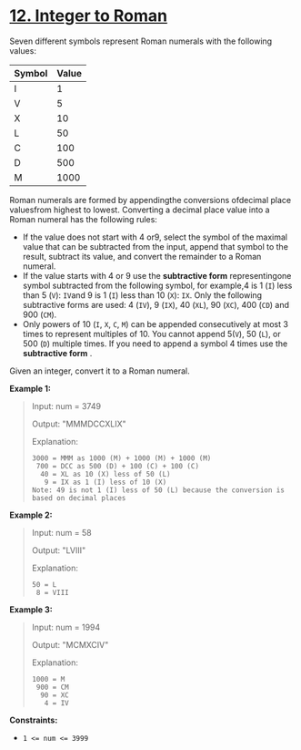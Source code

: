 # [12. Integer to Roman](https://leetcode.com/problems/integer-to-roman/description/)

Seven different symbols represent Roman numerals with the following values:

<table><thead><tr><th>Symbol</th><th>Value</th></tr></thead><tbody><tr><td>I</td><td>1</td></tr><tr><td>V</td><td>5</td></tr><tr><td>X</td><td>10</td></tr><tr><td>L</td><td>50</td></tr><tr><td>C</td><td>100</td></tr><tr><td>D</td><td>500</td></tr><tr><td>M</td><td>1000</td></tr></tbody></table>

Roman numerals are formed by appendingthe conversions ofdecimal place valuesfrom highest to lowest. Converting a decimal place value into a Roman numeral has the following rules:

- If the value does not start with 4 or9, select the symbol of the maximal value that can be subtracted from the input, append that symbol to the result, subtract its value, and convert the remainder to a Roman numeral.
- If the value starts with 4 or 9 use the **subtractive form** representingone symbol subtracted from the following symbol, for example,4 is 1 (`I`) less than 5 (`V`): `IV`and 9 is 1 (`I`) less than 10 (`X`): `IX`. Only the following subtractive forms are used: 4 (`IV`), 9 (`IX`), 40 (`XL`), 90 (`XC`), 400 (`CD`) and 900 (`CM`).
- Only powers of 10 (`I`, `X`, `C`, `M`) can be appended consecutively at most 3 times to represent multiples of 10. You cannot append 5(`V`), 50 (`L`), or 500 (`D`) multiple times. If you need to append a symbol 4 times use the **subtractive form** .

Given an integer, convert it to a Roman numeral.

**Example 1:**

> Input: num = 3749
>
> Output: "MMMDCCXLIX"
>
> Explanation:
>
> ```
> 3000 = MMM as 1000 (M) + 1000 (M) + 1000 (M)
>  700 = DCC as 500 (D) + 100 (C) + 100 (C)
>   40 = XL as 10 (X) less of 50 (L)
>    9 = IX as 1 (I) less of 10 (X)
> Note: 49 is not 1 (I) less of 50 (L) because the conversion is based on decimal places
> ```

**Example 2:**

> Input: num = 58
>
> Output: "LVIII"
>
> Explanation:
>
> ```
> 50 = L
>  8 = VIII
>```

**Example 3:**

> Input: num = 1994
>
> Output: "MCMXCIV"
>
> Explanation:
>
> ```
> 1000 = M
>  900 = CM
>   90 = XC
>    4 = IV
> ```

**Constraints:**

- `1 <= num <= 3999`